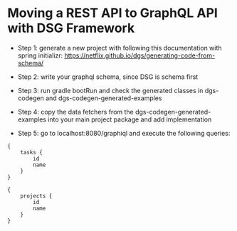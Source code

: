 # Moving a REST API to GraphQL API with DSG Framework

- Step 1: generate a new project with following this documentation with spring initializr: https://netflix.github.io/dgs/generating-code-from-schema/

- Step 2: write your graphql schema, since DSG is schema first

- Step 3: run gradle bootRun and check the generated classes in dgs-codegen and dgs-codegen-generated-examples

- Step 4: copy the data fetchers from the dgs-codegen-generated-examples into your main project package and add implementation

- Step 5: go to localhost:8080/graphiql and execute the following queries: 
```
{
    tasks {
        id
        name
    }
}
```

```
{
    projects {
        id
        name
    }
}
```